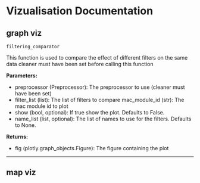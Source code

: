 # Vizualisation Documentation


## graph viz

`filtering_comparator`

This function is used to compare the effect of different filters on the same data
cleaner must have been set before calling this function

**Parameters:**

- preprocessor (Preprocessor): The preprocessor to use (cleaner must have been set)
- filter_list (list): The list of filters to compare
mac_module_id (str): The mac module id to plot
- show (bool, optional): If true show the plot. Defaults to False.
- name_list (list, optional): The list of names to use for the filters. Defaults to None.

**Returns:**

- fig (plotly.graph_objects.Figure): The figure containing the plot

---

## map viz